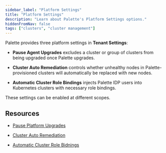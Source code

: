 ```yaml
---
sidebar_label: "Platform Settings"
title: "Platform Settings"
description: "Learn about Palette's Platform Settings options."
hiddenFromNav: false
tags: ["clusters", "cluster management"]
---
```


Palette provides three platform settings in **Tenant Settings**:

- **Pause Agent Upgrades** excludes a cluster or group of clusters from being upgraded once Palette upgrades.

- **Cluster Auto Remediation** controls whether unhealthy nodes in Palette-provisioned clusters will automatically be
  replaced with new nodes.

- **Automatic Cluster Role Bindings** injects Palette IDP users into Kubernetes clusters with necessary role bindings.

These settings can be enabled at different scopes.

## Resources

- [Pause Platform Upgrades](./pause-platform-upgrades.md)

- [Cluster Auto Remediation](./cluster-auto-remediation.md)

- [Automatic Cluster Role Bidnings](./cluster-auto-rbac.md)
